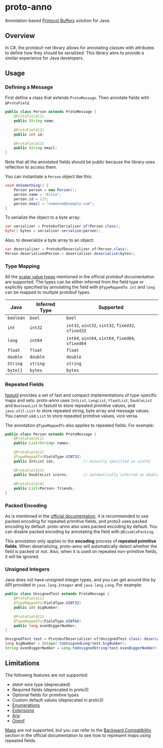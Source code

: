 # proto-anno

Annotation-based [Protocol Buffers](https://protobuf.dev/) solution for Java.

## Overview

In C#, the protobuf-net library allows for annotating classes with attributes to define how they should be serialized. This library aims to provide a similar experience for Java developers.

## Usage

### Defining a Message

First define a class that extends `ProtoMessage`. Then annotate fields with `@ProtoField`.
```java
public class Person extends ProtoMessage {
    @ProtoField(1)
    public String name;
    
    @ProtoField(2)
    public int id;
    
    @ProtoField(3)
    public String email;
}
```
Note that all the annotated fields should be public because the library uses reflection to access them.

You can instantiate a `Person` object like this:
```java
void doSomething() {
    Person person = new Person();
    person.name = "Alice";
    person.id = 123;
    person.email = "someone@example.com";
}
```

To serialize the object to a byte array:
```java
var serializer = ProtobufSerializer.of(Person.class);
byte[] bytes = serializer.serialize(person);
```

Also, to deserialize a byte array to an object:
```java
var deserializer = ProtobufDeserializer.of(Person.class);
Person deserializedPerson = deserializer.deserialize(bytes);
```

### Type Mapping

All the [scalar value types](https://protobuf.dev/programming-guides/proto3/#scalar) mentioned in the official protobuf documentation are supported. The types can be either inferred from the field type or explicitly specified by annotating the field with `@TypeMappedTo`. `int` and `long` can be mapped to multiple protobuf types.

| Java      | Inferred Type | Supported                                          |
|-----------|---------------|----------------------------------------------------|
| `boolean` | `bool`        | `bool`                                             |
| `int`     | `int32`       | `int32`, `uint32`, `sint32`, `fixed32`, `sfixed32` |
| `long`    | `int64`       | `int64`, `uint64`, `sint64`, `fixed64`, `sfixed64` |
| `float`   | `float`       | `float`                                            |
| `double`  | `double`      | `double`                                           |
| `String`  | `string`      | `string`                                           |
| `byte[]`  | `bytes`       | `bytes`                                            |

### Repeated Fields

[fastutil](https://fastutil.di.unimi.it/) provides a set of fast and compact implementations of type-specific maps and sets. proto-anno uses `IntList`, `LongList`, `FloatList`, `DoubleList` and `BooleanList` in fastutil to store repeated primitive values, and `java.util.List` to store repeated string, byte array and message values. You cannot use `List` to store repeated primitive values, vice versa. 

The annotation `@TypeMappedTo` also applies to repeated fields. For example:
```java
public class Person extends ProtoMessage {
    @ProtoField(1)
    public List<String> names;
    
    @ProtoField(2)
    @TypeMappedTo(FieldType.UINT32)
    public IntList ids;             // manually specified as uint32
    
    @ProtoField(3)
    public DoubleList scores;       // automatically inferred as double
    
    @ProtoField(4)
    public List<Person> friends;
}
```

### Packed Encoding

As is mentioned in the [official documentation](https://protobuf.dev/programming-guides/encoding/#packed), it is recommended to use packed encoding for repeated primitive fields, and proto3 uses packed encoding by default. proto-anno also uses packed encoding by default. You can disable packed encoding by annotating the field with `@DisablePacking`.

This annotation only applies to the **encoding** process of **repeated primitive fields**. When deserializing, proto-anno will automatically detect whether the field is packed or not. Also, when it is used on repeated non-primitive fields, it will be ignored.

### Unsigned Integers

Java does not have unsigned integer types, and you can get around this by API provided in `java.lang.Integer` and `java.lang.Long`. For example:
```java
public class UnsignedTest extends ProtoMessage {
    @ProtoField(1)
    @TypeMappedTo(FieldType.UINT32)
    public int bigNumber;
    
    @ProtoField(2)
    @TypeMappedTo(FieldType.UINT64)
    public long evenBiggerNumber;
}

UnsignedTest test = ProtobufDeserializer.of(UnsignedTest.class).deserialize(bytes);
long bigNumber = Integer.toUnsignedLong(test.bigNumber);
String evenBiggerNumber = Long.toUnsignedString(test.evenBiggerNumber);
```

## Limitations

The following features are not supported:
- `GROUP` wire type (deprecated)
- Required fields (deprecated in proto3)
- Optional fields for primitive types
- Custom default values (deprecated in proto3)
- [Enumerations](https://protobuf.dev/programming-guides/proto3/#enum)
- [Extensions](https://protobuf.dev/programming-guides/proto2/#extensions)
- [Any](https://protobuf.dev/programming-guides/proto3/#any)
- [Oneof](https://protobuf.dev/programming-guides/proto3/#oneof)

[Maps](https://protobuf.dev/programming-guides/proto3/#maps) are not supported, but you can refer to the [Backward Compatibility](https://protobuf.dev/programming-guides/proto3/#backwards) section in the official documentation to see how to represent maps using repeated fields.